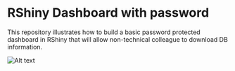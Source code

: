 # RShiny Dashboard with password
This repository illustrates how to build a basic password protected dashboard in RShiny that will allow non-technical colleague to download DB information.

![Alt text](dashboard_login.jpg?raw=true "Dashboard Login")


